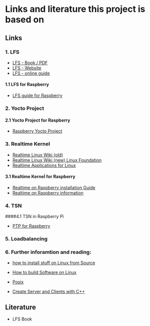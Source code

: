 # Links and literature this project is based on


## Links

### 1. LFS
* [LFS - Book / PDF](http://linuxfromscratch.org/lfs/downloads/stable/LFS-BOOK-8.4.pdf)
* [LFS - Website](http://www.linuxfromscratch.org/)
* [LFS - online guide](http://www.linuxfromscratch.org/lfs/view/development/index.html)

#### 1.1 LFS for Raspberry
* [LFS guide for Raspberry](https://intestinate.com/pilfs/guide.html)

### 2. Yocto Project

#### 2.1 Yocto Project for Raspberry
* [Raspberry Yocto Project](https://jumpnowtek.com/rpi/Raspberry-Pi-Systems-with-Yocto.html)

### 3. Realtime Kernel
* [Realtime Linux Wiki (old)](https://rt.wiki.kernel.org/index.php/Main_Page)
* [Realtime Linux Wiki (new) Linux Foundation](https://wiki.linuxfoundation.org/realtime/start)
* [Realtime Applications for Linux](https://www.rtai.org/?Documentation___Articles___RTAI%3A_a_Beginner's_Guide)

#### 3.1 Realtime Kerneĺ for Raspberry 
* [Realtime on Raspberry installation Guide](https://www.get-edi.io/Real-Time-Linux-on-the-Raspberry-Pi/)
* [Realtime on Raspberry information](https://emlid.com/raspberry-pi-real-time-kernel/)

### 4. TSN
####4.1 TSN in Raspberry Pi
* [PTP for Raspberry](https://github.com/twteamware/raspberrypi-ptp/blob/master/README.md)

### 5. Loadbalancing

### 6. Further inforamtion and reading:
* [how to install stuff on Linux from Source](http://moi.vonos.net/linux/beginners-installing-from-source/)
* [How to build Software on Linux](http://www.tldp.org/HOWTO/Software-Building-HOWTO.html#toc7)

* [Posix](http://pubs.opengroup.org/onlinepubs/9699919799/)

* [Create Server and Clients with C++](http://www.martinbroadhurst.com/server-examples.html)


## Literature
* LFS Book

